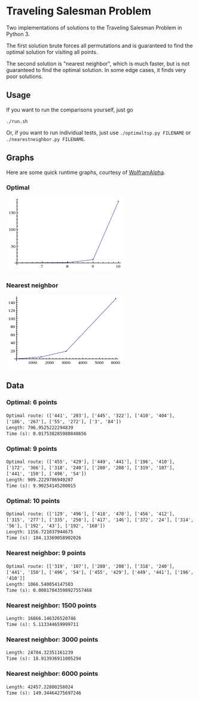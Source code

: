 # Traveling Salesman Problem

Two implementations of solutions to the Traveling Salesman Problem in Python 3.

The first solution brute forces all permutations and is guaranteed to find
the optimal solution for visiting all points.

The second solution is "nearest neighbor", which is much faster, but is not
guaranteed to find the optimal solution. In some edge cases, it finds very poor
solutions.

## Usage

If you want to run the comparisons yourself, just go

    ./run.sh

Or, if you want to run individual tests, just use `./optimaltsp.py FILENAME` or
`./nearestneighbor.py FILENAME`.

## Graphs

Here are some quick runtime graphs, courtesy of [WolframAlpha](http://www.wolframalpha.com).

### Optimal

[![optimal graph](optimal.png "x-axis is input points; y-axis is seconds")](http://www.wolframalpha.com/input/?i=plot+%286%2C+0.02%29%2C+%288%2C+1.0%29%2C+%289%2C+9.9%29%2C+%2810%2C+184.1%29)

### Nearest neighbor

[![nearest neighbor graph](nn.png "x-axis is input points; y-axis is seconds")](http://www.wolframalpha.com/input/?i=plot%20%289%2C%200%29%2C%20%281500%2C%205%29%2C%20%283000%2C%2019%29%2C%20%286000%2C%20149%29)

## Data

### Optimal: 6 points

```
Optimal route: (['441', '203'], ['445', '322'], ['410', '404'], ['186', '267'], ['55', '272'], ['3', '84'])
Length: 796.9525222294839
Time (s): 0.017538285988848656
```

### Optimal: 9 points

```
Optimal route: (['455', '429'], ['449', '441'], ['196', '410'], ['172', '366'], ['318', '240'], ['280', '208'], ['319', '107'], ['441', '150'], ['496', '54'])
Length: 909.2229786949287
Time (s): 9.90254145200015
```

### Optimal: 10 points

```
Optimal route: (['129', '496'], ['418', '470'], ['456', '412'], ['315', '277'], ['335', '250'], ['417', '146'], ['372', '24'], ['314', '56'], ['192', '43'], ['192', '160'])
Length: 1156.721037944675
Time (s): 184.13369058902026
```

### Nearest neighbor: 9 points

```
Optimal route: [['319', '107'], ['280', '208'], ['318', '240'], ['441', '150'], ['496', '54'], ['455', '429'], ['449', '441'], ['196', '410']]
Length: 1066.540054147503
Time (s): 0.00017043598927557468
```

### Nearest neighbor: 1500 points

```
Length: 16866.146326520746
Time (s): 5.113344659999711
```

### Nearest neighbor: 3000 points

```
Length: 24704.32351161239
Time (s): 18.913936911005294
```

### Nearest neighbor: 6000 points

```
Length: 42457.22800258024
Time (s): 149.34464275697246
```
